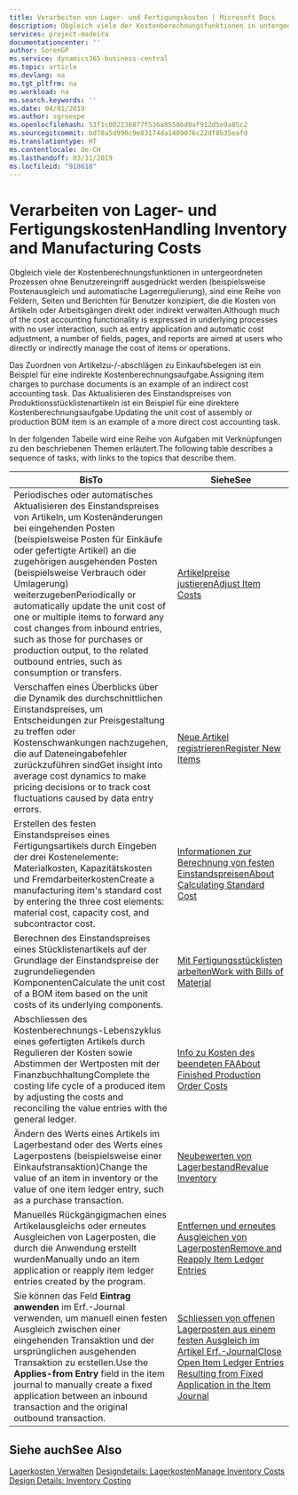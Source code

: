 ```yaml
---
title: Verarbeiten von Lager- und Fertigungskosten | Microsoft Docs
description: Obgleich viele der Kostenberechnungsfunktionen in untergeordneten Prozessen ohne Benutzereingriff ausgedrückt werden (beispielsweise Postenausgleich und automatische Lagerregulierung), sind eine Reihe von Feldern, Seiten und Berichten für Benutzer konzipiert, die die Kosten von Artikeln oder Arbeitsgängen direkt oder indirekt verwalten.
services: project-madeira
documentationcenter: ''
author: SorenGP
ms.service: dynamics365-business-central
ms.topic: article
ms.devlang: na
ms.tgt_pltfrm: na
ms.workload: na
ms.search.keywords: ''
ms.date: 04/01/2019
ms.author: sgroespe
ms.openlocfilehash: 53f1c002236877f536a85586d0af912d5e9a85c2
ms.sourcegitcommit: bd78a5d990c9e83174da1409076c22df8b35eafd
ms.translationtype: HT
ms.contentlocale: de-CH
ms.lasthandoff: 03/31/2019
ms.locfileid: "918618"
---
```

# <a name="handling-inventory-and-manufacturing-costs"></a><span data-ttu-id="72efe-103">Verarbeiten von Lager- und Fertigungskosten</span><span class="sxs-lookup"><span data-stu-id="72efe-103">Handling Inventory and Manufacturing Costs</span></span>
<span data-ttu-id="72efe-104">Obgleich viele der Kostenberechnungsfunktionen in untergeordneten Prozessen ohne Benutzereingriff ausgedrückt werden (beispielsweise Postenausgleich und automatische Lagerregulierung), sind eine Reihe von Feldern, Seiten und Berichten für Benutzer konzipiert, die die Kosten von Artikeln oder Arbeitsgängen direkt oder indirekt verwalten.</span><span class="sxs-lookup"><span data-stu-id="72efe-104">Although much of the cost accounting functionality is expressed in underlying processes with no user interaction, such as entry application and automatic cost adjustment, a number of fields, pages, and reports are aimed at users who directly or indirectly manage the cost of items or operations.</span></span>  

 <span data-ttu-id="72efe-105">Das Zuordnen von Artikelzu-/-abschlägen zu Einkaufsbelegen ist ein Beispiel für eine indirekte Kostenberechnungsaufgabe.</span><span class="sxs-lookup"><span data-stu-id="72efe-105">Assigning item charges to purchase documents is an example of an indirect cost accounting task.</span></span> <span data-ttu-id="72efe-106">Das Aktualisieren des Einstandspreises von Produktionsstücklistenartikeln ist ein Beispiel für eine direktere Kostenberechnungsaufgabe.</span><span class="sxs-lookup"><span data-stu-id="72efe-106">Updating the unit cost of assembly or production BOM item is an example of a more direct cost accounting task.</span></span>  

 <span data-ttu-id="72efe-107">In der folgenden Tabelle wird eine Reihe von Aufgaben mit Verknüpfungen zu den beschriebenen Themen erläutert.</span><span class="sxs-lookup"><span data-stu-id="72efe-107">The following table describes a sequence of tasks, with links to the topics that describe them.</span></span>   

|<span data-ttu-id="72efe-108">**Bis**</span><span class="sxs-lookup"><span data-stu-id="72efe-108">**To**</span></span>|<span data-ttu-id="72efe-109">**Siehe**</span><span class="sxs-lookup"><span data-stu-id="72efe-109">**See**</span></span>|  
|------------|-------------|  
|<span data-ttu-id="72efe-110">Periodisches oder automatisches Aktualisieren des Einstandspreises von Artikeln, um Kostenänderungen bei eingehenden Posten (beispielsweise Posten für Einkäufe oder gefertigte Artikel) an die zugehörigen ausgehenden Posten (beispielsweise Verbrauch oder Umlagerung) weiterzugeben</span><span class="sxs-lookup"><span data-stu-id="72efe-110">Periodically or automatically update the unit cost of one or multiple items to forward any cost changes from inbound entries, such as those for purchases or production output, to the related outbound entries, such as consumption or transfers.</span></span>|[<span data-ttu-id="72efe-111">Artikelpreise justieren</span><span class="sxs-lookup"><span data-stu-id="72efe-111">Adjust Item Costs</span></span>](inventory-how-adjust-item-costs.md)|  
|<span data-ttu-id="72efe-112">Verschaffen eines Überblicks über die Dynamik des durchschnittlichen Einstandspreises, um Entscheidungen zur Preisgestaltung zu treffen oder Kostenschwankungen nachzugehen, die auf Dateneingabefehler zurückzuführen sind</span><span class="sxs-lookup"><span data-stu-id="72efe-112">Get insight into average cost dynamics to make pricing decisions or to track cost fluctuations caused by data entry errors.</span></span>|[<span data-ttu-id="72efe-113">Neue Artikel registrieren</span><span class="sxs-lookup"><span data-stu-id="72efe-113">Register New Items</span></span>](inventory-how-register-new-items.md)|  
|<span data-ttu-id="72efe-114">Erstellen des festen Einstandspreises eines Fertigungsartikels durch Eingeben der drei Kostenelemente: Materialkosten, Kapazitätskosten und Fremdarbeiterkosten</span><span class="sxs-lookup"><span data-stu-id="72efe-114">Create a manufacturing item's standard cost by entering the three cost elements: material cost, capacity cost, and subcontractor cost.</span></span>|[<span data-ttu-id="72efe-115">Informationen zur Berechnung von festen Einstandspreisen</span><span class="sxs-lookup"><span data-stu-id="72efe-115">About Calculating Standard Cost</span></span>](finance-about-calculating-standard-cost.md)|  
|<span data-ttu-id="72efe-116">Berechnen des Einstandspreises eines Stücklistenartikels auf der Grundlage der Einstandspreise der zugrundeliegenden Komponenten</span><span class="sxs-lookup"><span data-stu-id="72efe-116">Calculate the unit cost of a BOM item based on the unit costs of its underlying components.</span></span>|[<span data-ttu-id="72efe-117">Mit Fertigungsstücklisten arbeiten</span><span class="sxs-lookup"><span data-stu-id="72efe-117">Work with Bills of Material</span></span>](inventory-how-work-BOMs.md)|  
|<span data-ttu-id="72efe-118">Abschliessen des Kostenberechnungs-Lebenszyklus eines gefertigten Artikels durch Regulieren der Kosten sowie Abstimmen der Wertposten mit der Finanzbuchhaltung</span><span class="sxs-lookup"><span data-stu-id="72efe-118">Complete the costing life cycle of a produced item by adjusting the costs and reconciling the value entries with the general ledger.</span></span>|[<span data-ttu-id="72efe-119">Info zu Kosten des beendeten FA</span><span class="sxs-lookup"><span data-stu-id="72efe-119">About Finished Production Order Costs</span></span>](finance-about-finished-production-order-costs.md)|  
|<span data-ttu-id="72efe-120">Ändern des Werts eines Artikels im Lagerbestand oder des Werts eines Lagerpostens (beispielsweise einer Einkaufstransaktion)</span><span class="sxs-lookup"><span data-stu-id="72efe-120">Change the value of an item in inventory or the value of one item ledger entry, such as a purchase transaction.</span></span>|[<span data-ttu-id="72efe-121">Neubewerten von Lagerbestand</span><span class="sxs-lookup"><span data-stu-id="72efe-121">Revalue Inventory</span></span>](inventory-how-revalue-inventory.md)|
|<span data-ttu-id="72efe-122">Manuelles Rückgängigmachen eines Artikelausgleichs oder erneutes Ausgleichen von Lagerposten, die durch die Anwendung erstellt wurden</span><span class="sxs-lookup"><span data-stu-id="72efe-122">Manually undo an item application or reapply item ledger entries created by the program.</span></span>|[<span data-ttu-id="72efe-123">Entfernen und erneutes Ausgleichen von Lagerposten</span><span class="sxs-lookup"><span data-stu-id="72efe-123">Remove and Reapply Item Ledger Entries</span></span>](finance-how-to-remove-and-reapply-item-entries.md)|  
|<span data-ttu-id="72efe-124">Sie können das Feld **Eintrag anwenden** im Erf.-Journal verwenden, um manuell einen festen Ausgleich zwischen einer eingehenden Transaktion und der ursprünglichen ausgehenden Transaktion zu erstellen.</span><span class="sxs-lookup"><span data-stu-id="72efe-124">Use the **Applies-from Entry** field in the item journal to manually create a fixed application between an inbound transaction and the original outbound transaction.</span></span>|[<span data-ttu-id="72efe-125">Schliessen von offenen Lagerposten aus einem festen Ausgleich im Artikel Erf.-Journal</span><span class="sxs-lookup"><span data-stu-id="72efe-125">Close Open Item Ledger Entries Resulting from Fixed Application in the Item Journal</span></span>](finance-how-to-close-open-item-ledger-entries-resulting-from-fixed-application-in-the-item-journal.md)|  

## <a name="see-also"></a><span data-ttu-id="72efe-126">Siehe auch</span><span class="sxs-lookup"><span data-stu-id="72efe-126">See Also</span></span>  
<span data-ttu-id="72efe-127">[Lagerkosten Verwalten](finance-manage-inventory-costs.md)
[Designdetails: Lagerkosten](design-details-inventory-costing.md)</span><span class="sxs-lookup"><span data-stu-id="72efe-127">[Manage Inventory Costs](finance-manage-inventory-costs.md)
[Design Details: Inventory Costing](design-details-inventory-costing.md)</span></span>
